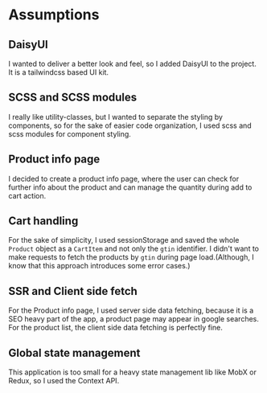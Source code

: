 # Assumptions

## DaisyUI
I wanted to deliver a better look and feel, so I added DaisyUI to the project. It is a tailwindcss based UI kit.

## SCSS and SCSS modules
I really like utility-classes, but I wanted to separate the styling by components, so for the sake of easier code organization, I used scss and scss modules for component styling.

## Product info page
I decided to create a product info page, where the user can check for further info about the product and can manage the quantity during add to cart action.

## Cart handling
For the sake of simplicity, I used sessionStorage and saved the whole `Product` object as a `CartItem` and not only the `gtin` identifier.
I didn't want to make requests to fetch the products by `gtin` during page load.(Although, I know that this approach introduces some error cases.)

## SSR and Client side fetch
For the Product info page, I used server side data fetching, because it is a SEO heavy part of the app, a product page may appear in google searches.
For the product list, the client side data fetching is perfectly fine.

## Global state management
This application is too small for a heavy state management lib like MobX or Redux, so I used the Context API.

